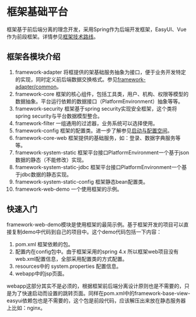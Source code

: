 # 框架基础平台
  
  框架基于前后端分离的理念开发，采用Spring作为后端开发框架，EasyUI、Vue作为前段框架。详情参见[框架技术路线](https://ndxt.github.io/system_design/technical_design.html)。

## 框架各模块介绍

1. framework-adapter 将框提供的架基础服务抽象为接口，便于业务开发特定的实现，同时定义前后端数据交换格式。参见[framework-adapter/common](./tree/master/framework-adapter/src/main/java/com/centit/framework/common)。
2. framework-core 框架的核心组件，包括工具类，用户、机构、权限等模型的数据抽象。平台运行依赖的数据接口（PlatformEnvironment）抽象等等。
3. framework-security 框架基于spring security实现安全框架，这个类将spring security与平台数据模型整合。
4. framework-filter 一组通用的过滤器，业务系统可以选择使用。
5. framework-config 框架的配置类。进一步了解参见[启动与配置空间](https://ndxt.github.io/system_design/product_design.html#%E5%90%AF%E5%8A%A8%E4%B8%8E%E9%85%8D%E7%BD%AE%E7%A9%BA%E9%97%B4)。
6. framework-core-web 框架提供的基础服务，如：登录、数据字典服务等等。
7. framework-system-static 框架平台接口PlatformEnvironment一个基于json数据的静态（不能修改）实现。
8. framework-system-static-jdbc 框架平台接口PlatformEnvironment一个基于jdbc数据的静态实现。
9. framework-system-static-config 框架静态bean配置类。
10. framework-web-demo 一个使用框架的示例。

## 快速入门

framework-web-demo模块是使用框架的最简示例。基于框架开发的项目可以直接复制demo中代码到自己的项目中。这个demo代码包括一下内容：

1. pom.xml 框架依赖的包。
2. 配置内在config包中。由于框架采用的spring 4.x 所以框架web项目没有web.xml配置信息，全部采用配置类的方式配置。
3. resources中的 system.properties 配置信息。
4. webapp中的jsp页面。

webapp这部分其实不是必须的，根据框架前后端分离设计原则也是不需要的，只是为了快速启动而设置的跳转页面。同样在pom.xml中的framework-base-view-easyui依赖包也是不需要的，这个包是前段代码，应该解压出来放在静态服务器上比如：nginx。